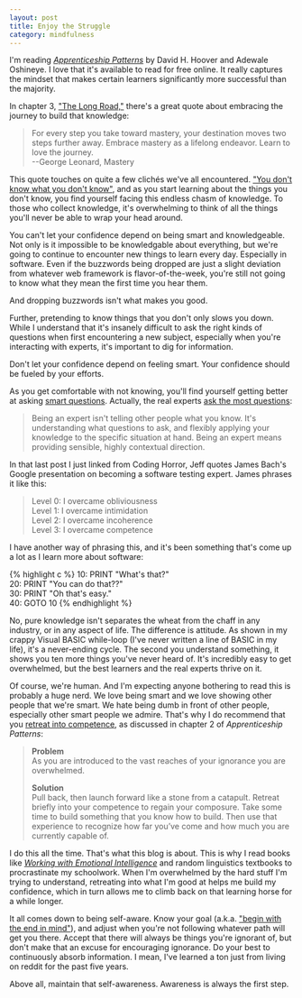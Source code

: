 ```yaml
---
layout: post
title: Enjoy the Struggle
category: mindfulness
---
```


I'm reading [*Apprenticeship Patterns*](http://chimera.labs.oreilly.com/books/1234000001813/index.html) by David H. Hoover and Adewale Oshineye. I love that it's available to read for free online. It really captures the mindset that makes certain learners significantly more successful than the majority.

In chapter 3, ["The Long Road,"](http://chimera.labs.oreilly.com/books/1234000001813/ch03.html#the_long_road) there's a great quote about embracing the journey to build that knowledge:

>For every step you take toward mastery, your destination moves two steps further away. Embrace mastery as a lifelong endeavor. Learn to love the journey.  
>--George Leonard, Mastery

This quote touches on quite a few clichés we've all encountered. ["You don't know what you don't know"](http://googleblog.blogspot.com/2014/09/you-dont-know-what-you-dont-know-how.html), and as you start learning about the things you don't know, you find yourself facing this endless chasm of knowledge. To those who collect knowledge, it's overwhelming to think of all the things you'll never be able to wrap your head around.

You can't let your confidence depend on being smart and knowledgeable. Not only is it impossible to be knowledgable about everything, but we're going to continue to encounter new things to learn every day. Especially in software. Even if the buzzwords being dropped are just a slight deviation from whatever web framework is flavor-of-the-week, you're still not going to know what they mean the first time you hear them.

And dropping buzzwords isn't what makes you good.

Further, pretending to know things that you don't only slows you down. While I understand that it's insanely difficult to ask the right kinds of questions when first encountering a new subject, especially when you're interacting with experts, it's important to dig for information. 

Don't let your confidence depend on feeling smart. Your confidence should be fueled by your efforts.

As you get comfortable with not knowing, you'll find yourself getting better at asking [smart questions](http://www.catb.org/esr/faqs/smart-questions.html). Actually, the real experts [ask the most questions](http://blog.codinghorror.com/are-you-an-expert/):

>Being an expert isn't telling other people what you know. It's understanding what questions to ask, and flexibly applying your knowledge to the specific situation at hand. Being an expert means providing sensible, highly contextual direction.

In that last post I just linked from Coding Horror, Jeff quotes James Bach's Google presentation on becoming a software testing expert. James phrases it like this:

>Level 0: I overcame obliviousness  
>Level 1: I overcame intimidation  
>Level 2: I overcame incoherence  
>Level 3: I overcame competence  

I have another way of phrasing this, and it's been something that's come up a lot as I learn more about software:

{% highlight c %}
10: PRINT "What's that?"  
20: PRINT "You can do that??"  
30: PRINT "Oh that's easy."  
40: GOTO  10 
{% endhighlight %}

No, pure knowledge isn't separates the wheat from the chaff in any industry, or in any aspect of life. The difference is attitude. As shown in my crappy Visual BASIC while-loop (I've never written a line of BASIC in my life), it's a never-ending cycle. The second you understand something, it shows you ten more things you've never heard of. It's incredibly easy to get overwhelmed, but the best learners and the real experts thrive on it.

Of course, we're human. And I'm expecting anyone bothering to read this is probably a huge nerd. We love being smart and we love showing other people that we're smart. We hate being dumb in front of other people, especially other smart people we admire. That's why I do recommend that you [retreat into competence](http://chimera.labs.oreilly.com/books/1234000001813/ch02.html#retreat_into_competence), as discussed in chapter 2 of *Apprenticeship Patterns*:

>**Problem**  
>As you are introduced to the vast reaches of your ignorance you are overwhelmed.
>
>**Solution**  
>Pull back, then launch forward like a stone from a catapult. Retreat briefly into your competence to regain your composure. Take some time to build something that you know how to build. Then use that experience to recognize how far you’ve come and how much you are currently capable of.

I do this all the time. That's what this blog is about. This is why I read books like [*Working with Emotional Intelligence*](http://www.amazon.com/Working-Emotional-Intelligence-Daniel-Goleman-ebook/dp/B000JMKTN2/ref=tmm_kin_swatch_0?_encoding=UTF8&sr=8-1&qid=1426551915) and random linguistics textbooks to procrastinate my schoolwork. When I'm overwhelmed by the hard stuff I'm trying to understand, retreating into what I'm good at helps me build my confidence, which in turn allows me to climb back on that learning horse for a while longer.

It all comes down to being self-aware. Know your goal (a.k.a. ["begin with the end in mind"]()), and adjust when you're not following whatever path will get you there. Accept that there will always be things you're ignorant of, but don't make that an excuse for encouraging ignorance. Do your best to continuously absorb information. I mean, I've learned a ton just from living on reddit for the past five years.

Above all, maintain that self-awareness. Awareness is always the first step.
